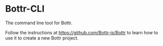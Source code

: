 # Bottr-CLI

The command line tool for Bottr.

Follow the instructions at https://github.com/Bottr-js/Bottr to learn how to
use it to create a new Bottr project.
